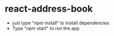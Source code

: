 # react-address-book

- just type "npm install" to install dependencies
- Type "npm start" to run the app
